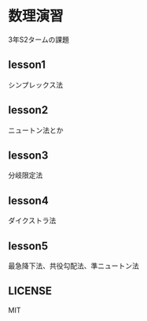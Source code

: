 # 数理演習

3年S2タームの課題

## lesson1

シンプレックス法

## lesson2

ニュートン法とか

## lesson3

分岐限定法

## lesson4

ダイクストラ法

## lesson5

最急降下法、共役勾配法、準ニュートン法

## LICENSE

MIT
